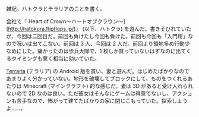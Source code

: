 雑記。ハトクラとテラリアのことを書く。

会社で『 Heart of Crown～ハートオブクラウン～](http://hatokura.flipflops.jp/)』 (以下、ハトクラ) を遊んだ。書きそびれていたが、今回は二回目だ。前回も負けたし今回も負けた。前回も今回も「入門用」なので呪いは出てこない。前回は 3 人、今回は 2 人だ。前回より領地多め行動少なめにした。痛かったのは歩兵大隊で、1 枚しか買っていないはずなのに出てくるタイミングも悪く相当に効いていた。

[Terraria](https://www.spike-chunsoft.co.jp/terraria/) (テラリア) の Android 版を買い、妻と遊んだ。はじめたばかりなのであまりよく分かっていない。地形を破壊してブロックにして、ものをつくれるあたりは Minecraft (マインクラフト) 的な感じだ。妻は 3D があると受け入れられないので 2D なのは良い。ただ彼女はそんなにゲームは得意でないし、アクションも苦手なので、怖がって建てたばかりの家に閉じこもっていた。探索しようよ……。

